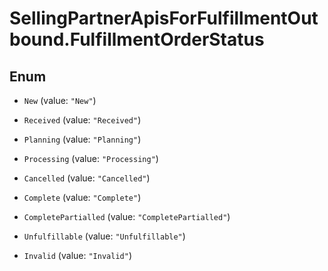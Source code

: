 # SellingPartnerApisForFulfillmentOutbound.FulfillmentOrderStatus

## Enum


* `New` (value: `"New"`)

* `Received` (value: `"Received"`)

* `Planning` (value: `"Planning"`)

* `Processing` (value: `"Processing"`)

* `Cancelled` (value: `"Cancelled"`)

* `Complete` (value: `"Complete"`)

* `CompletePartialled` (value: `"CompletePartialled"`)

* `Unfulfillable` (value: `"Unfulfillable"`)

* `Invalid` (value: `"Invalid"`)


